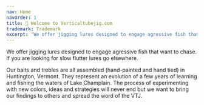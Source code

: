 ```yaml
---
nav: Home
navOrder: 1
title: 🎣 Welcome to Verticaltubejig.com
trademark: Trademark
excerpt: 'We offer jigging lures designed to engage agressive fish that want to chase. If you are looking for slow flutter lures go elsewhere.'
---
```


We offer jigging lures designed to engage agressive fish that want to chase. If you are looking for slow flutter lures go elsewhere.

Our baits and trebles are all assembled (hand-painted and hand tied) in Huntington, Vermont. They represent an evolution of a few years of learning and fishing the waters of Lake Champlain. The process of experimenting with new colors, ideas and strategies will never end but we want to bring our findings to others and spread the word of the VTJ.
